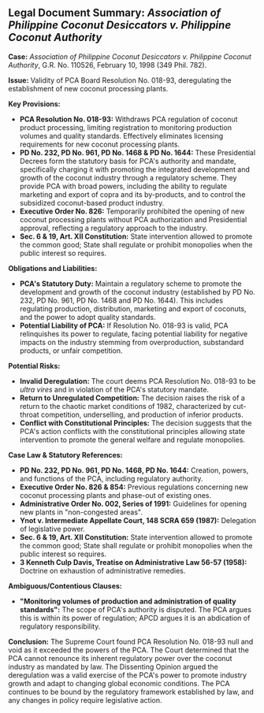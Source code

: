 ## Legal Document Summary: *Association of Philippine Coconut Desiccators v. Philippine Coconut Authority*

**Case:** *Association of Philippine Coconut Desiccators v. Philippine Coconut Authority*, G.R. No. 110526, February 10, 1998 (349 Phil. 782).

**Issue:** Validity of PCA Board Resolution No. 018-93, deregulating the establishment of new coconut processing plants.

**Key Provisions:**

*   **PCA Resolution No. 018-93:** Withdraws PCA regulation of coconut product processing, limiting registration to monitoring production volumes and quality standards. Effectively eliminates licensing requirements for new coconut processing plants.
*   **PD No. 232, PD No. 961, PD No. 1468 & PD No. 1644:** These Presidential Decrees form the statutory basis for PCA's authority and mandate, specifically charging it with promoting the integrated development and growth of the coconut industry through a regulatory scheme. They provide PCA with broad powers, including the ability to regulate marketing and export of copra and its by-products, and to control the subsidized coconut-based product industry.
*   **Executive Order No. 826:** Temporarily prohibited the opening of new coconut processing plants without PCA authorization and Presidential approval, reflecting a regulatory approach to the industry.
* **Sec. 6 & 19, Art. XII Constitution:** State intervention allowed to promote the common good; State shall regulate or prohibit monopolies when the public interest so requires.

**Obligations and Liabilities:**

*   **PCA's Statutory Duty:** Maintain a regulatory scheme to promote the development and growth of the coconut industry (established by PD No. 232, PD No. 961, PD No. 1468 and PD No. 1644). This includes regulating production, distribution, marketing and export of coconuts, and the power to adopt quality standards.
*   **Potential Liability of PCA:**  If Resolution No. 018-93 is valid, PCA relinquishes its power to regulate, facing potential liability for negative impacts on the industry stemming from overproduction, substandard products, or unfair competition.

**Potential Risks:**

*   **Invalid Deregulation:** The court deems PCA Resolution No. 018-93 to be *ultra vires* and in violation of the PCA's statutory mandate.
*   **Return to Unregulated Competition:** The decision raises the risk of a return to the chaotic market conditions of 1982, characterized by cut-throat competition, underselling, and production of inferior products.
*   **Conflict with Constitutional Principles:** The decision suggests that the PCA's action conflicts with the constitutional principles allowing state intervention to promote the general welfare and regulate monopolies.

**Case Law & Statutory References:**

*   **PD No. 232, PD No. 961, PD No. 1468, PD No. 1644:** Creation, powers, and functions of the PCA, including regulatory authority.
*   **Executive Order No. 826 & 854:** Previous regulations concerning new coconut processing plants and phase-out of existing ones.
*   **Administrative Order No. 002, Series of 1991:** Guidelines for opening new plants in "non-congested areas".
*   **Ynot v. Intermediate Appellate Court, 148 SCRA 659 (1987):** Delegation of legislative power.
* **Sec. 6 & 19, Art. XII Constitution:** State intervention allowed to promote the common good; State shall regulate or prohibit monopolies when the public interest so requires.
*   **3 Kenneth Culp Davis, Treatise on Administrative Law 56-57 (1958):** Doctrine on exhaustion of administrative remedies.

**Ambiguous/Contentious Clauses:**

*   **"Monitoring volumes of production and administration of quality standards":** The scope of PCA's authority is disputed. The PCA argues this is within its power of regulation; APCD argues it is an abdication of regulatory responsibility.

**Conclusion:** The Supreme Court found PCA Resolution No. 018-93 null and void as it exceeded the powers of the PCA. The Court determined that the PCA cannot renounce its inherent regulatory power over the coconut industry as mandated by law. The Dissenting Opinion argued the deregulation was a valid exercise of the PCA's power to promote industry growth and adapt to changing global economic conditions. The PCA continues to be bound by the regulatory framework established by law, and any changes in policy require legislative action.
